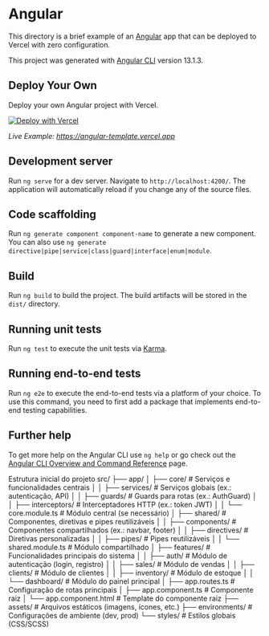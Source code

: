 # Angular

This directory is a brief example of an [Angular](https://angular.io/) app that can be deployed to Vercel with zero configuration.

This project was generated with [Angular CLI](https://github.com/angular/angular-cli) version 13.1.3.

## Deploy Your Own

Deploy your own Angular project with Vercel.

[![Deploy with Vercel](https://vercel.com/button)](https://vercel.com/new/clone?repository-url=https://github.com/vercel/examples/tree/main/framework-boilerplates/angular&template=angular)

_Live Example: https://angular-template.vercel.app_

## Development server

Run `ng serve` for a dev server. Navigate to `http://localhost:4200/`. The application will automatically reload if you change any of the source files.

## Code scaffolding

Run `ng generate component component-name` to generate a new component. You can also use `ng generate directive|pipe|service|class|guard|interface|enum|module`.

## Build

Run `ng build` to build the project. The build artifacts will be stored in the `dist/` directory.

## Running unit tests

Run `ng test` to execute the unit tests via [Karma](https://karma-runner.github.io).

## Running end-to-end tests

Run `ng e2e` to execute the end-to-end tests via a platform of your choice. To use this command, you need to first add a package that implements end-to-end testing capabilities.

## Further help

To get more help on the Angular CLI use `ng help` or go check out the [Angular CLI Overview and Command Reference](https://angular.io/cli) page.

Estrutura inicial do projeto
src/
├── app/
│ ├── core/ # Serviços e funcionalidades centrais
│ │ ├── services/ # Serviços globais (ex.: autenticação, API)
│ │ ├── guards/ # Guards para rotas (ex.: AuthGuard)
│ │ ├── interceptors/ # Interceptadores HTTP (ex.: token JWT)
│ │ └── core.module.ts # Módulo central (se necessário)
│ ├── shared/ # Componentes, diretivas e pipes reutilizáveis
│ │ ├── components/ # Componentes compartilhados (ex.: navbar, footer)
│ │ ├── directives/ # Diretivas personalizadas
│ │ ├── pipes/ # Pipes reutilizáveis
│ │ └── shared.module.ts # Módulo compartilhado
│ ├── features/ # Funcionalidades principais do sistema
│ │ ├── auth/ # Módulo de autenticação (login, registro)
│ │ ├── sales/ # Módulo de vendas
│ │ ├── clients/ # Módulo de clientes
│ │ ├── inventory/ # Módulo de estoque
│ │ └── dashboard/ # Módulo do painel principal
│ ├── app.routes.ts # Configuração de rotas principais
│ ├── app.component.ts # Componente raiz
│ └── app.component.html # Template do componente raiz
├── assets/ # Arquivos estáticos (imagens, ícones, etc.)
├── environments/ # Configurações de ambiente (dev, prod)
└── styles/ # Estilos globais (CSS/SCSS)
